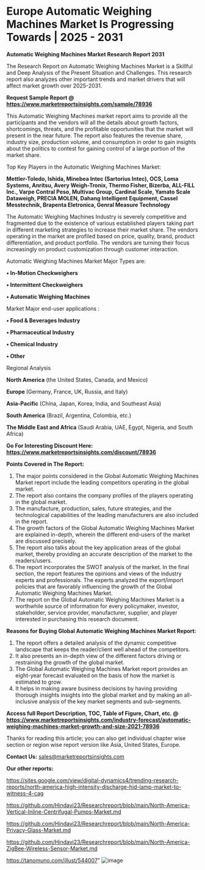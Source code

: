 # Europe Automatic Weighing Machines Market Is Progressing Towards | 2025 - 2031

<strong>Automatic Weighing Machines Market Research Report 2031</strong>

The Research Report on Automatic Weighing Machines Market is a Skillful and Deep Analysis of the Present Situation and Challenges. This research report also analyzes other important trends and market drivers that will affect market growth over 2025-2031.

<strong>Request Sample Report @ <a href=https://www.marketreportsinsights.com/sample/78936>https://www.marketreportsinsights.com/sample/78936</a></strong>

This Automatic Weighing Machines market report aims to provide all the participants and the vendors will all the details about growth factors, shortcomings, threats, and the profitable opportunities that the market will present in the near future. The report also features the revenue share, industry size, production volume, and consumption in order to gain insights about the politics to contest for gaining control of a large portion of the market share.

Top Key Players in the Automatic Weighing Machines Market:

<strong>Mettler-Toledo, Ishida, Minebea Intec (Sartorius Intec), OCS, Loma Systems, Anritsu, Avery Weigh-Tronix, Thermo Fisher, Bizerba, ALL-FILL Inc., Varpe Contral Peso, Multivac Group, Cardinal Scale, Yamato Scale Dataweigh, PRECIA MOLEN, Dahang Intelligent Equipment, Cassel Messtechnik, Brapenta Eletronica, Genral Measure Technology</strong>

The Automatic Weighing Machines Industry is severely competitive and fragmented due to the existence of various established players taking part in different marketing strategies to increase their market share. The vendors operating in the market are profiled based on price, quality, brand, product differentiation, and product portfolio. The vendors are turning their focus increasingly on product customization through customer interaction.

Automatic Weighing Machines Market Major Types are:

<strong>• In-Motion Checkweighers

• Intermittent Checkweighers

• Automatic Weighing Machines</strong>

Market Major end-user applications :

<strong>• Food & Beverages Industry

• Pharmaceutical Industry

• Chemical Industry

• Other</strong>

Regional Analysis

</u><strong><b>North America</b></strong> (the United States, Canada, and Mexico)

<strong><b>Europe </b></strong>(Germany, France, UK, Russia, and Italy)

<strong><b>Asia-Pacific</b></strong> (China, Japan, Korea, India, and Southeast Asia)

<strong><b>South America</b></strong> (Brazil, Argentina, Colombia, etc.)

<strong><b>The Middle East and Africa</b></strong> (Saudi Arabia, UAE, Egypt, Nigeria, and South Africa)

<strong>Go For Interesting Discount Here: <a href=https://www.marketreportsinsights.com/discount/78936>https://www.marketreportsinsights.com/discount/78936</a></strong>

<strong>Points Covered in The Report:</strong>
<ol>
  <li>The major points considered in the Global Automatic Weighing Machines Market report include the leading competitors operating in the global market.</li>
  <li>The report also contains the company profiles of the players operating in the global market.</li>
  <li>The manufacture, production, sales, future strategies, and the technological capabilities of the leading manufacturers are also included in the report.</li>
  <li>The growth factors of the Global Automatic Weighing Machines Market are explained in-depth, wherein the different end-users of the market are discussed precisely.</li>
  <li>The report also talks about the key application areas of the global market, thereby providing an accurate description of the market to the readers/users.</li>
  <li>The report incorporates the SWOT analysis of the market. In the final section, the report features the opinions and views of the industry experts and professionals. The experts analyzed the export/import policies that are favorably influencing the growth of the Global Automatic Weighing Machines Market.</li>
  <li>The report on the Global Automatic Weighing Machines Market is a worthwhile source of information for every policymaker, investor, stakeholder, service provider, manufacturer, supplier, and player interested in purchasing this research document.</li>
</ol>
<strong>Reasons for Buying Global Automatic Weighing Machines Market Report:</strong>

<ol>
  <li>The report offers a detailed analysis of the dynamic competitive landscape that keeps the reader/client well ahead of the competitors.</li>
  <li>It also presents an in-depth view of the different factors driving or restraining the growth of the global market.</li>
  <li>The Global Automatic Weighing Machines Market report provides an eight-year forecast evaluated on the basis of how the market is estimated to grow.</li>
  <li>It helps in making aware business decisions by having providing thorough insights insights into the global market and by making an all-inclusive analysis of the key market segments and sub-segments.</li>
</ol>
<strong>Access full Report Description, TOC, Table of Figure, Chart, etc. @ <a href=https://www.marketreportsinsights.com/industry-forecast/automatic-weighing-machines-market-growth-and-size-2021-78936>https://www.marketreportsinsights.com/industry-forecast/automatic-weighing-machines-market-growth-and-size-2021-78936</a></strong>


Thanks for reading this article; you can also get individual chapter wise section or region wise report version like Asia, United States, Europe.

<strong>Contact Us:</strong>
sales@marketreportsinsights.com

<strong>Our other reports:</strong>

<a href=https://sites.google.com/view/digital-dynamics4/trending-research-reports/north-america-high-intensity-discharge-hid-lamp-market-to-witness-4-cag>https://sites.google.com/view/digital-dynamics4/trending-research-reports/north-america-high-intensity-discharge-hid-lamp-market-to-witness-4-cag</a>

<a href=https://github.com/Hindavi23/Researchreport/blob/main/North-America-Vertical-Inline-Centrifugal-Pumps-Market.md>https://github.com/Hindavi23/Researchreport/blob/main/North-America-Vertical-Inline-Centrifugal-Pumps-Market.md</a>

<a href=https://github.com/Hindavi23/Researchreport/blob/main/North-America-Privacy-Glass-Market.md>https://github.com/Hindavi23/Researchreport/blob/main/North-America-Privacy-Glass-Market.md</a>

<a href=https://github.com/Hindavi23/Researchreport/blob/main/North-America-ZigBee-Wireless-Sensor-Market.md>https://github.com/Hindavi23/Researchreport/blob/main/North-America-ZigBee-Wireless-Sensor-Market.md</a>

<a href=https://tanomuno.com/illust/544007>https://tanomuno.com/illust/544007</a>"
![image](https://github.com/user-attachments/assets/431e1c6d-4d84-4b59-9508-572b6b50232b)
